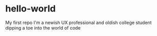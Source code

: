 # hello-world
My first repo
I'm a newish UX professional and oldish college student dipping a toe into the world of code
